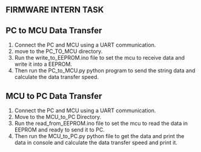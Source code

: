 ## FIRMWARE INTERN TASK

## PC to MCU Data Transfer

1. Connect the PC and MCU using a UART communication.
2. move to the PC_TO_MCU directory.
3. Run the write_to_EEPROM.ino file to set the mcu to receive data and write it into a EEPROM.
4. Then run the PC_to_MCU.py python program to send the string data and calculate the data transfer speed.

## MCU to PC Data Transfer

1. Connect the PC and MCU using a UART communication.
2. Move to the MCU_to_PC Directory.
3. Run the read_from_EEPROM.ino file to set the mcu to read the data in EEPROM and ready to send it to PC.
4. Then run the MCU_to_PC.py python file to get the data and print the data in console and calculate the data transfer speed and print it.



